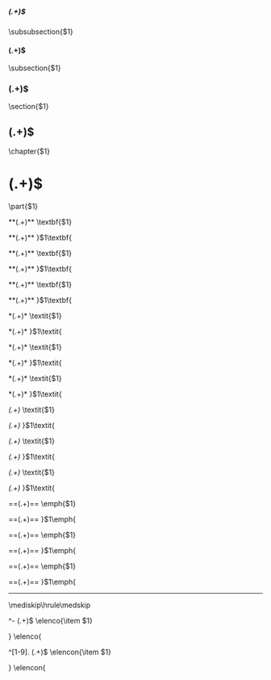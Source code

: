 ##### (.+)$
\subsubsection{$1}

#### (.+)$
\subsection{$1}

### (.+)$
\section{$1}

## (.+)$
\chapter{$1}

# (.+)$
\part{$1}

\*\*(.+)\*\*
\\textbf{$1}

\*\*(.+)\*\*
}$1\\textbf{

\*\*(.+)\*\*
\\textbf{$1}

\*\*(.+)\*\*
}$1\\textbf{

\*\*(.+)\*\*
\\textbf{$1}

\*\*(.+)\*\*
}$1\\textbf{

\*(.+)\*
\\textit{$1}

\*(.+)\*
}$1\\textit{

\*(.+)\*
\\textit{$1}

\*(.+)\*
}$1\\textit{

\*(.+)\*
\\textit{$1}

\*(.+)\*
}$1\\textit{

_(.+)_
\\textit{$1}

_(.+)_
}$1\\textit{

_(.+)_
\\textit{$1}

_(.+)_
}$1\\textit{

_(.+)_
\\textit{$1}

_(.+)_
}$1\\textit{

==(.+)==
\\emph{$1}

==(.+)==
}$1\\emph{

==(.+)==
\\emph{$1}

==(.+)==
}$1\\emph{

==(.+)==
\\emph{$1}

==(.+)==
}$1\\emph{

---
\mediskip\hrule\medskip

^- (.+)$
\elenco{\item $1}

}
\\elenco{



^[1-9]. (.+)$
\elencon{\item $1}

}
\elencon{

